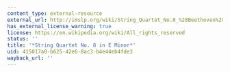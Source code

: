 ```yaml
---
content_type: external-resource
external_url: http://imslp.org/wiki/String_Quartet_No.8_%28Beethoven%2C_Ludwig_van%29
has_external_license_warning: true
license: https://en.wikipedia.org/wiki/All_rights_reserved
status: ''
title: '*String Quartet No. 8 in E Minor*'
uid: 415017a0-b625-42e6-8ac3-b4e44eb4fde3
wayback_url: ''
---
```

